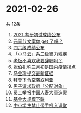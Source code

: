 # 2021-02-26
  共 12条

  <!-- BEGIN -->
  <!-- 最后更新时间:Fri Feb 26 2021 08:11:17 GMT+0000 (Coordinated Universal Time) -->
  1. [2021 考研初试成绩公布](https://www.zhihu.com/search?q=考研成绩)
1. [元宵节文案你 get 了吗？](https://www.zhihu.com/search?q=元宵节)
1. [四六级成绩公布](https://www.zhihu.com/search?q=四六级成绩)
1. [「小马云」系二级智力残疾](https://www.zhihu.com/search?q=小马云)
1. [老板不喜欢我要辞职吗？](https://www.zhihu.com/search?q=奇葩说)
1. [张伯礼称三月初是国内疫情拐点](https://www.zhihu.com/search?q=新冠疫情拐点)
1. [马金瑜提交最新证据](https://www.zhihu.com/search?q=马金瑜)
1. [拜登下令空袭叙利亚](https://www.zhihu.com/search?q=美国空袭叙利亚)
1. [男子请求政府「分配对象」](https://www.zhihu.com/search?q=分配对象)
1. [员工举报中国人寿大量造假](https://www.zhihu.com/search?q=中国人寿造假)
1. [基金大规模下跌](https://www.zhihu.com/search?q=基金大跌)
1. [中小学生禁止带手机入课堂](https://www.zhihu.com/search?q=中小学禁止带手机)
  <!-- END -->
  